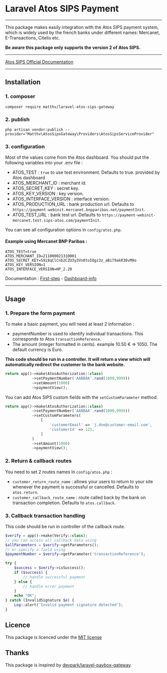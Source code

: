# Laravel Atos SIPS Payment

---

This package makes easily integration with the Atos SIPS payment system, which is widely used by the french banks under different names: Mercanet, E-Transactions, Citelis etc.

**Be aware this package only supports the version 2 of Atos SIPS.**

---
[Atos SIPS Official Documentation](https://documentation.sips.worldline.com/fr/WLSIPS.326-UG-Guide-de-demarrage-rapide.html)

---

## Installation

### 1. composer
```
composer require matthv/laravel-atos-sips-gateway
```

### 2. publish 
```
php artisan vendor:publish --provider="Matthv\AtosSipsGateway\Providers\AtosSipsServiceProvider"
```

### 3. configuration

Most of the values come from the Atos dashboard.
You should put the following variables into your .env file :

- ATOS_TEST : `true` to use test environment. Defaults to true.
  provided by Atos dashboard
- ATOS_MERCHANT_ID : merchant id.
- ATOS_SECRET_KEY : secret key.
- ATOS_KEY_VERSION : key version.
- ATOS_INTERFACE_VERSION : interface version.
- ATOS_PRODUCTION_URL : bank production url. Defaults to `https://payment-webinit.mercanet.bnpparibas.net/paymentInit`.
- ATOS_TEST_URL : bank test url. Defaults to `https://payment-webinit-mercanet.test.sips-atos.com/paymentInit`. 
  
You can see all configuration options in `config/atos.php`.
#### Example using Mercanet BNP Paribas :
```
ATOS_TEST=true
ATOS_MERCHANT_ID=211000021310001
ATOS_SECRET_KEY=S9i8qClCnb2CZU3y3Vn0toIOgz3z_aBi79akR30vM9o
ATOS_KEY_VERSION=1
ATOS_INTERFACE_VERSION=HP_2.20
```
Documentation : [First-step](https://documentation.mercanet.bnpparibas.net/index.php?title=Premiers_pas) - [Dashboard-info](https://documentation.mercanet.bnpparibas.net/index.php?title=Obtenir_sa_cl%C3%A9_secr%C3%A8te)

---
## Usage

### 1. Prepare the form payment  
 
To make a basic payment, you will need at least 2 information :
- paymentNumber is used to identify individual transactions. This corresponds to Atos `transactionReference`.
- The amount (integer formatted in cents). example 10.50 € => 1050. The default currency is Euro. 

**This code should be run in a controller. It will return a view which will automatically redirect the customer to the bank website.**


```php 
return app()->make(AtosAuthorization::class)
            ->setPaymentNumber('AABBAA'.rand(1000,9999))
            ->setAmount(1000)
            ->paymentView();
```
You can add Atos SIPS custom fields with the `setCustomParameter` method.

```php
return app()->make(AtosAuthorization::class)
            ->setPaymentNumber('AABBAA'.rand(1000,9999))
            ->setCustomParameters(
                [
                    'customerEmail' => 'j.doe@customer-email.com',
                    'customerId' => 123,
                ]
            )
            ->setAmount(1000)
            ->paymentView();
```

### 2. Return & callback routes

You need to set 2 routes names in `config/atos.php`  :
- `customer_return_route_name` : allows your users to return to your site whenever the payment is successful or cancelled. Defaults to `atos.return`.
- `customer_callback_route_name` : route called back by the bank on transaction completion. Defaults to `atos.callback`.


### 3. Callback transaction handling

This code should be run in controller of the callback route.

```php
$verify = app()->make(Verify::class);
// you can access all callback data using
$allParameters = $verify->getParameters();
// or specify a field using
$paymentNumber = $verify->getParameter('transactionReference');

try {
    $success = $verify->isSuccess();
    if ($success) {
        // handle successful payment
    } else {
        // handle error payment
    }
    echo "OK";
} catch (InvalidSignature $e) {
    Log::alert('Invalid payment signature detected');
}
```

## Licence

This package is licenced under the [MIT license](http://opensource.org/licenses/MIT)

## Thanks

This package is inspired by [devpark/laravel-paybox-gateway](https://github.com/devpark/laravel-paybox-gateway).
